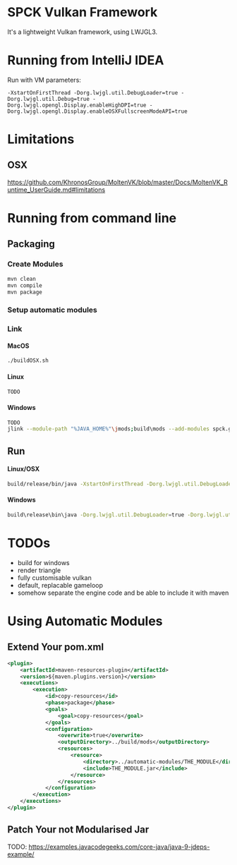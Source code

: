 # SPCK Vulkan Framework

It's a lightweight Vulkan framework, using LWJGL3.

# Running from IntelliJ IDEA

Run with VM parameters:

```
-XstartOnFirstThread -Dorg.lwjgl.util.DebugLoader=true -Dorg.lwjgl.util.Debug=true -Dorg.lwjgl.opengl.Display.enableHighDPI=true -Dorg.lwjgl.opengl.Display.enableOSXFullscreenModeAPI=true
```
# Limitations

## OSX
https://github.com/KhronosGroup/MoltenVK/blob/master/Docs/MoltenVK_Runtime_UserGuide.md#limitations

# Running from command line

## Packaging

### Create Modules

```bash
mvn clean
mvn compile
mvn package
```

### Setup automatic modules

### Link

#### MacOS
```bash
./buildOSX.sh
```

#### Linux
```bash
TODO
```

#### Windows
```bash
TODO
jlink --module-path "%JAVA_HOME%"\jmods;build\mods --add-modules spck.game --launcher APP=spck.game/spck.game.Main --output app
```

## Run

#### Linux/OSX
```bash
build/release/bin/java -XstartOnFirstThread -Dorg.lwjgl.util.DebugLoader=true -Dorg.lwjgl.util.Debug=true -Dorg.lwjgl.opengl.Display.enableHighDPI=true -Dorg.lwjgl.opengl.Display.enableOSXFullscreenModeAPI=true --module-path build/mods --add-modules org.lwjgl.vulkan.natives -m spck.game/spck.game.Main
```

#### Windows
```bash
build\release\bin\java -Dorg.lwjgl.util.DebugLoader=true -Dorg.lwjgl.util.Debug=true -Dorg.lwjgl.opengl.Display.enableHighDPI=true --module-path build\mods -m spck.game/spck.game.Main
```

# TODOs
- build for windows
- render triangle
- fully customisable vulkan
- default, replacable gameloop
- somehow separate the engine code and be able to include it with maven

# Using Automatic Modules

## Extend Your pom.xml
```xml
<plugin>
    <artifactId>maven-resources-plugin</artifactId>
    <version>${maven.plugins.version}</version>
    <executions>
        <execution>
            <id>copy-resources</id>
            <phase>package</phase>
            <goals>
                <goal>copy-resources</goal>
            </goals>
            <configuration>
                <overwrite>true</overwrite>
                <outputDirectory>../build/mods</outputDirectory>
                <resources>
                    <resource>
                        <directory>../automatic-modules/THE_MODULE</directory>
                        <include>THE_MODULE.jar</include>
                    </resource>
                </resources>
            </configuration>
        </execution>
    </executions>
</plugin>
```

## Patch Your not Modularised Jar

TODO: https://examples.javacodegeeks.com/core-java/java-9-jdeps-example/
